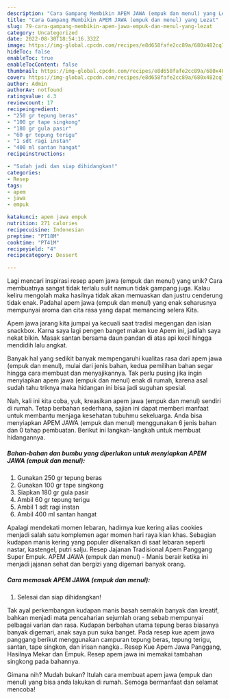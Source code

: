```yaml
---
description: "Cara Gampang Membikin APEM JAWA (empuk dan menul) yang Lezat"
title: "Cara Gampang Membikin APEM JAWA (empuk dan menul) yang Lezat"
slug: 79-cara-gampang-membikin-apem-jawa-empuk-dan-menul-yang-lezat
category: Uncategorized
date: 2022-08-30T18:54:16.332Z
image: https://img-global.cpcdn.com/recipes/e8d658fafe2cc89a/680x482cq70/apem-jawa-empuk-dan-menul-foto-resep-utama.jpg
hideToc: false
enableToc: true
enableTocContent: false
thumbnail: https://img-global.cpcdn.com/recipes/e8d658fafe2cc89a/680x482cq70/apem-jawa-empuk-dan-menul-foto-resep-utama.jpg
cover: https://img-global.cpcdn.com/recipes/e8d658fafe2cc89a/680x482cq70/apem-jawa-empuk-dan-menul-foto-resep-utama.jpg
author: Admin
authorAv: notfound
ratingvalue: 4.3
reviewcount: 17
recipeingredient:
- "250 gr tepung beras"
- "100 gr tape singkong"
- "180 gr gula pasir"
- "60 gr tepung terigu"
- "1 sdt ragi instan"
- "400 ml santan hangat"
recipeinstructions:

- "Sudah jadi dan siap dihidangkan!"
categories:
- Resep
tags:
- apem
- jawa
- empuk

katakunci: apem jawa empuk 
nutrition: 271 calories
recipecuisine: Indonesian
preptime: "PT18M"
cooktime: "PT41M"
recipeyield: "4"
recipecategory: Dessert

---
```





Lagi mencari inspirasi resep apem jawa (empuk dan menul) yang unik? Cara membuatnya sangat tidak terlalu sulit namun tidak gampang juga. Kalau keliru mengolah maka hasilnya tidak akan memuaskan dan justru cenderung tidak enak. Padahal apem jawa (empuk dan menul) yang enak seharusnya mempunyai aroma dan cita rasa yang dapat memancing selera Kita.





Apem jawa jarang kita jumpai ya kecuali saat tradisi megengan dan isian snackbox. Karna saya lagi pengen banget makan kue Apem ini, jadilah saya nekat bikin. Masak santan bersama daun pandan di atas api kecil hingga mendidih lalu angkat.

Banyak hal yang sedikit banyak mempengaruhi kualitas rasa dari apem jawa (empuk dan menul), mulai dari jenis bahan, kedua pemilihan bahan segar hingga cara membuat dan menyajikannya. Tak perlu pusing jika ingin menyiapkan apem jawa (empuk dan menul) enak di rumah, karena asal sudah tahu triknya maka hidangan ini bisa jadi suguhan spesial.






Nah, kali ini kita coba, yuk, kreasikan apem jawa (empuk dan menul) sendiri di rumah. Tetap berbahan sederhana, sajian ini dapat memberi manfaat untuk membantu menjaga kesehatan tubuhmu sekeluarga. Anda bisa menyiapkan APEM JAWA (empuk dan menul) menggunakan 6 jenis bahan dan 0 tahap pembuatan. Berikut ini langkah-langkah untuk membuat hidangannya.

<!--inarticleads1-->

##### Bahan-bahan dan bumbu yang diperlukan untuk menyiapkan APEM JAWA (empuk dan menul):

1. Gunakan 250 gr tepung beras
1. Gunakan 100 gr tape singkong
1. Siapkan 180 gr gula pasir
1. Ambil 60 gr tepung terigu
1. Ambil 1 sdt ragi instan
1. Ambil 400 ml santan hangat


Apalagi mendekati momen lebaran, hadirnya kue kering alias cookies menjadi salah satu komplemen agar momen hari raya kian khas. Sebagian kudapan manis kering yang populer dikenalkan di saat lebaran seperti nastar, kastengel, putri salju. Resep Jajanan Tradisional Apem Panggang Super Empuk. APEM JAWA (empuk dan menul) - Manis berair ketika ini menjadi jajanan sehat dan bergizi yang digemari banyak orang. 

<!--inarticleads2-->

##### Cara memasak APEM JAWA (empuk dan menul):


1. Selesai dan siap dihidangkan!

Tak ayal perkembangan kudapan manis basah semakin banyak dan kreatif, bahkan menjadi mata pencaharian sejumlah orang sebab mempunyai pelbagai varian dan rasa. Kudapan berbahan utama tepung beras biasanya banyak digemari, anak saya pun suka banget. Pada resep kue apem jawa panggang berikut menggunakan campuran tepung beras, tepung terigu, santan, tape singkon, dan irisan nangka.. Resep Kue Apem Jawa Panggang, Hasilnya Mekar dan Empuk. Resep apem jawa ini memakai tambahan singkong pada bahannya. 

Gimana nih? Mudah bukan? Itulah cara membuat apem jawa (empuk dan menul) yang bisa anda lakukan di rumah. Semoga bermanfaat dan selamat mencoba!
